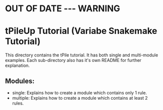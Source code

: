 # OUT OF DATE  --- WARNING


# tPileUp Tutorial (Variabe Snakemake Tutorial)
This directory contains the tPile tutorial. It has both single and multi-module examples. Each sub-directory
also has it's own README for further explanation. 

## Modules:
 * single: Explains how to create a module which contains only 1 rule.
 * multiple: Explains how to create a module which contains at least 2 rules.
